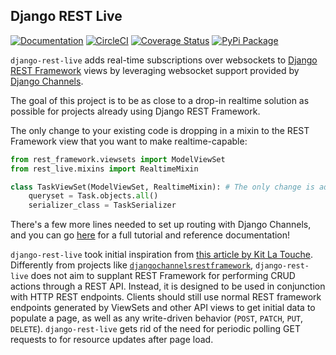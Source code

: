 ## Django REST Live

[![Documentation](https://readthedocs.org/projects/django-rest-live/badge/?version=latest)](https://django-rest-live.readthedocs.io/en/latest/?badge=latest)
[![CircleCI](https://circleci.com/gh/pennlabs/django-rest-live.svg?style=shield)](https://circleci.com/gh/pennlabs/django-rest-live)
[![Coverage Status](https://codecov.io/gh/pennlabs/django-rest-live/branch/master/graph/badge.svg)](https://codecov.io/gh/pennlabs/django-rest-live)
[![PyPi Package](https://img.shields.io/pypi/v/django-rest-live.svg)](https://pypi.org/project/django-rest-live/)

`django-rest-live` adds real-time subscriptions over websockets to
[Django REST Framework](https://github.com/encode/django-rest-framework) views by leveraging websocket support provided 
by [Django Channels](https://github.com/django/channels).

The goal of this project is to be as close to a drop-in realtime solution as possible for projects already using
Django REST Framework.

The only change to your existing code is dropping in a mixin to the REST Framework view that
you want to make realtime-capable:

```python
from rest_framework.viewsets import ModelViewSet
from rest_live.mixins import RealtimeMixin

class TaskViewSet(ModelViewSet, RealtimeMixin): # The only change is adding the RealtimeMixin!
    queryset = Task.objects.all()
    serializer_class = TaskSerializer
```

There's a few more lines needed to set up routing with Django Channels, and you can go
[here](https://django-rest-live.readthedocs.io) for a full tutorial and reference documentation!

`django-rest-live` took initial inspiration from [this article by Kit La Touche](https://www.oddbird.net/2018/12/12/channels-and-drf/).
Differently from projects like [`djangochannelsrestframework`](https://github.com/hishnash/djangochannelsrestframework),
`django-rest-live` does not aim to supplant REST Framework for performing CRUD actions through a REST API. Instead,
it is designed to be used in conjunction with HTTP REST endpoints. Clients should still use normal REST framework
endpoints generated by ViewSets and other API views to get initial data to populate a page, as well as any write-driven
behavior (`POST`, `PATCH`, `PUT`, `DELETE`). `django-rest-live` gets rid of the need for periodic polling GET
requests to for resource updates after page load.

